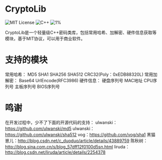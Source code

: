 # CryptoLib
![MIT License](https://img.shields.io/packagist/l/doctrine/orm.svg)
![C++](https://img.shields.io/badge/Language-C%2B%2B-brightgreen.svg)
![1%](http://progressed.io/bar/60)

CryptoLib是一个轻量级C++密码类库，包括常用哈希、加解密、硬件信息获取等模块，基于MIT协议，可以用于商业软件。

# 支持的模块
常用哈希：
MD5 SHA1 SHA256 SHA512 CRC32(Poly：0xEDB88320L)
常用加解密：
Base64 UrlEncode(RFC3986)
硬件信息：
硬盘序列号 MAC地址 CPU序列号 主板序列号 BIOS序列号

# 鸣谢
在开发过程中，少不了下面的开源代码的支持：
ulwanski：https://github.com/ulwanski/md5
ulwanski：https://github.com/ulwanski/sha512
vog：https://github.com/vog/sha1
黑猫崽儿：http://blog.csdn.net/c_duoduo/article/details/43889759
陈秋树：http://blog.sina.com.cn/s/blog_57dff12f0100d5sn.html
liruda：http://blog.csdn.net/liruda/article/details/2254378
